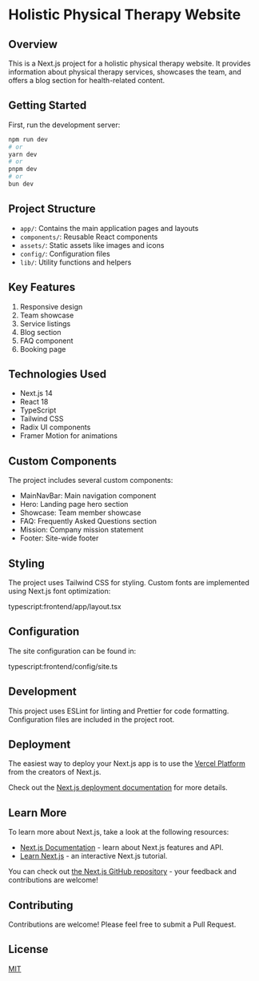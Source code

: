 # Holistic Physical Therapy Website

## Overview

This is a Next.js project for a holistic physical therapy website. It provides
information about physical therapy services, showcases the team, and offers a
blog section for health-related content.

## Getting Started

First, run the development server:

```bash
npm run dev
# or
yarn dev
# or
pnpm dev
# or
bun dev
```

## Project Structure

- `app/`: Contains the main application pages and layouts
- `components/`: Reusable React components
- `assets/`: Static assets like images and icons
- `config/`: Configuration files
- `lib/`: Utility functions and helpers

## Key Features

1. Responsive design
2. Team showcase
3. Service listings
4. Blog section
5. FAQ component
6. Booking page

## Technologies Used

- Next.js 14
- React 18
- TypeScript
- Tailwind CSS
- Radix UI components
- Framer Motion for animations

## Custom Components

The project includes several custom components:

- MainNavBar: Main navigation component
- Hero: Landing page hero section
- Showcase: Team member showcase
- FAQ: Frequently Asked Questions section
- Mission: Company mission statement
- Footer: Site-wide footer

## Styling

The project uses Tailwind CSS for styling. Custom fonts are implemented using
Next.js font optimization:

typescript:frontend/app/layout.tsx

## Configuration

The site configuration can be found in:

typescript:frontend/config/site.ts

## Development

This project uses ESLint for linting and Prettier for code formatting.
Configuration files are included in the project root.

## Deployment

The easiest way to deploy your Next.js app is to use the
[Vercel Platform](https://vercel.com/new?utm_medium=default-template&filter=next.js&utm_source=create-next-app&utm_campaign=create-next-app-readme)
from the creators of Next.js.

Check out the
[Next.js deployment documentation](https://nextjs.org/docs/deployment) for more
details.

## Learn More

To learn more about Next.js, take a look at the following resources:

- [Next.js Documentation](https://nextjs.org/docs) - learn about Next.js
  features and API.
- [Learn Next.js](https://nextjs.org/learn) - an interactive Next.js tutorial.

You can check out
[the Next.js GitHub repository](https://github.com/vercel/next.js/) - your
feedback and contributions are welcome!

## Contributing

Contributions are welcome! Please feel free to submit a Pull Request.

## License

[MIT](https://choosealicense.com/licenses/mit/)
